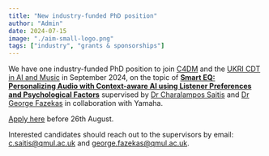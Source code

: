 ```yaml
---
title: "New industry-funded PhD position"
author: "Admin"
date: 2024-07-15
image: "./aim-small-logo.png"
tags: ["industry", "grants & sponsorships"]
---
```


We have one industry-funded PhD position to join [C4DM](https://www.c4dm.eecs.qmul.ac.uk/) and the [UKRI CDT in AI and Music](https://www.aim.qmul.ac.uk/) in September 2024, on the topic of **[Smart EQ: Personalizing Audio with Context-aware AI using Listener Preferences and Psychological Factors](https://www.aim.qmul.ac.uk/wp-content/uploads/2024/07/Topic-Smart-EQ-description-Sept-24-2.pdf)** supervised by [Dr Charalampos Saitis](https://comma.eecs.qmul.ac.uk/) and [Dr George Fazekas](https://eecs.qmul.ac.uk/~gyorgyf/index.html) in collaboration with Yamaha.

[Apply here](https://www.aim.qmul.ac.uk/apply/) before 26th August.

Interested candidates should reach out to the supervisors by email: c.saitis@qmul.ac.uk and george.fazekas@qmul.ac.uk. 
